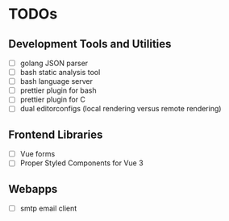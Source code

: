 # TODOs

## Development Tools and Utilities

- [ ] golang JSON parser
- [ ] bash static analysis tool
- [ ] bash language server
- [ ] prettier plugin for bash
- [ ] prettier plugin for C
- [ ] dual editorconfigs (local rendering versus remote rendering)

## Frontend Libraries

- [ ] Vue forms
- [ ] Proper Styled Components for Vue 3

## Webapps

- [ ] smtp email client 
